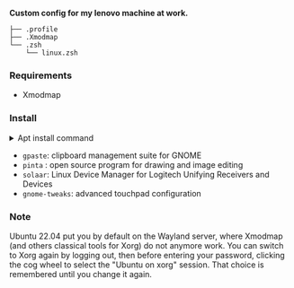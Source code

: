**Custom config for my lenovo machine at work.**


<!--- Tree block injection -->
    ├── .profile
    ├── .Xmodmap
    └── .zsh
        └── linux.zsh

### Requirements

- Xmodmap

### Install

<details>
<summary>Apt install command</summary>
<p>

```sh
# gpaste
sudo add-apt-repository ppa:webupd8team/gnome3
sudo apt-get update
sudo apt-get install gnome-shell-extensions-gpaste
    
sudo apt install pinta solaar

sudo apt install gnome-tweaks
```

</p>
</details>  

- `gpaste`: clipboard management suite for GNOME
- `pinta` : open source program for drawing and image editing
- `solaar`: Linux Device Manager for Logitech Unifying Receivers and Devices
- `gnome-tweaks`: advanced touchpad configuration

### Note

Ubuntu 22.04 put you by default on the Wayland server, where Xmodmap (and others classical tools for Xorg) do not anymore work.
You can switch to Xorg again by logging out, then before entering your password, clicking the cog wheel to select the "Ubuntu on xorg" session. That choice is remembered until you change it again.
